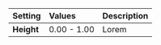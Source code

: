 | Setting    | Values      | Description |
| :--------- | :---------- | :---------- |
| **Height** | 0.00 - 1.00 | Lorem |
